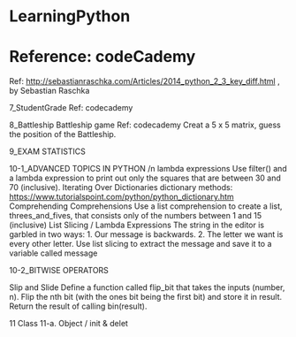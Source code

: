 # LearningPython
# Reference: codeCademy
Ref: http://sebastianraschka.com/Articles/2014_python_2_3_key_diff.html , by Sebastian Raschka

7_StudentGrade
  Ref: codecademy
  
8_Battleship
  Battleship game
  Ref: codecademy
  Creat a 5 x 5 matrix, guess the position of the Battleship.

9_EXAM STATISTICS

10-1_ADVANCED TOPICS IN PYTHON /n
  lambda expressions
  Use filter() and a lambda expression to print out only the squares that are between 30 and 70 (inclusive).
  Iterating Over Dictionaries
  dictionary methods: https://www.tutorialspoint.com/python/python_dictionary.htm
  Comprehending Comprehensions
  Use a list comprehension to create a list, threes_and_fives, that consists only of the numbers between 1 and 15 (inclusive) 
  List Slicing / Lambda Expressions
  The string in the editor is garbled in two ways: 1. Our message is backwards. 2. The letter we want is every other letter. Use list slicing to extract the message and save it to a variable called message

10-2_BITWISE OPERATORS

  Slip and Slide
  Define a function called flip_bit that takes the inputs (number, n).
  Flip the nth bit (with the ones bit being the first bit) and store it in result.
  Return the result of calling bin(result).

11 Class
  11-a. Object / init & delet
